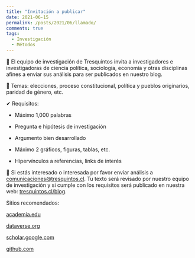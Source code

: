 ```yaml
---
title: "Invitación a publicar"
date: 2021-06-15
permalink: /posts/2021/06/llamado/
comments: true
tags:
  - Investigación
  - Métodos
---
```


📢 El equipo de investigación de Tresquintos invita a investigadores e investigadoras de ciencia política, sociología, economía y otras disciplinas afines a enviar sus análisis para ser publicados en nuestro blog. 


📝 Temas: elecciones, proceso constitucional, política y pueblos originarios, paridad de género, etc. 


✔ Requisitos:

  -	Máximo 1,000 palabras 

  -	Pregunta e hipótesis de investigación 

  -	Argumento bien desarrollado 

  -	Máximo 2 gráficos, figuras, tablas, etc. 

  -	Hipervínculos a referencias, links de interés 


🤖 Si estás interesado o interesada por favor enviar análisis a comunicaciones@tresquintos.cl. Tu texto será revisado por nuestro equipo de investigación y si cumple con los requisitos será publicado en nuestra web: [tresquintos.cl/blog](https://tresquintos.cl/blog/).  



Sitios recomendados: 

[academia.edu](https://www.academia.edu/)

[dataverse.org](https://dataverse.org/)

[scholar.google.com](https://scholar.google.com/)

[github.com](https://github.com/)
